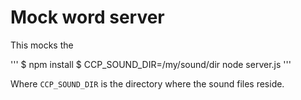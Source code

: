 # Mock word server

This mocks the 

'''
$ npm install
$ CCP_SOUND_DIR=/my/sound/dir node server.js
'''

Where `CCP_SOUND_DIR` is the directory where the sound files reside.
